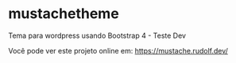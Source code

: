 # mustachetheme
Tema para wordpress usando Bootstrap 4 - Teste Dev

Você pode ver este projeto online em:
https://mustache.rudolf.dev/